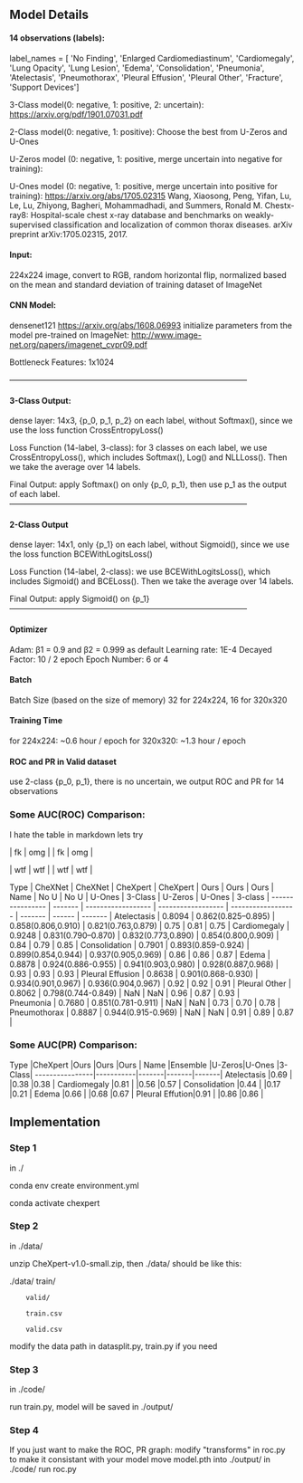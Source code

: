 ## Model Details

#### 14 observations (labels):
label_names = [ 'No Finding', 'Enlarged Cardiomediastinum', 'Cardiomegaly', 'Lung Opacity', 'Lung Lesion', 'Edema', 'Consolidation', 'Pneumonia', 'Atelectasis', 'Pneumothorax', 'Pleural Effusion', 'Pleural Other', 'Fracture', 'Support Devices']


3-Class model(0: negative, 1: positive, 2: uncertain):
https://arxiv.org/pdf/1901.07031.pdf

2-Class model(0: negative, 1: positive):
Choose the best from U-Zeros and U-Ones

U-Zeros model (0: negative, 1: positive, merge uncertain into negative for training):

U-Ones model (0: negative, 1: positive, merge uncertain into positive for training):
https://arxiv.org/abs/1705.02315  Wang, Xiaosong, Peng, Yifan, Lu, Le, Lu, Zhiyong, Bagheri, Mohammadhadi, and Summers, Ronald M. Chestx-ray8: Hospital-scale chest x-ray database and benchmarks on weakly-supervised classification and localization of common thorax diseases. arXiv preprint arXiv:1705.02315, 2017.


#### Input:
224x224 image, convert to RGB, random horizontal flip, normalized based on the mean and standard deviation of training dataset of ImageNet


#### CNN Model:
densenet121 https://arxiv.org/abs/1608.06993
initialize parameters from the model pre-trained on ImageNet:
http://www.image-net.org/papers/imagenet_cvpr09.pdf 

Bottleneck Features:  1x1024 

——————————————————————————————
#### 3-Class Output:
dense layer: 14x3,  {p_0, p_1, p_2} on each label,  without Softmax(), since we use the loss function CrossEntropyLoss()

Loss Function (14-label, 3-class):
for 3 classes on each label, we use CrossEntropyLoss(), which includes Softmax(), Log() and NLLLoss(). Then we take the average over 14 labels.

Final Output: apply Softmax() on only {p_0, p_1}, then use p_1 as the output of each label.
——————————————————————————————
#### 2-Class Output
dense layer: 14x1,  only {p_1} on each label,  without Sigmoid(), since we use the loss function BCEWithLogitsLoss()

Loss Function (14-label, 2-class):
we use BCEWithLogitsLoss(), which includes Sigmoid() and BCELoss(). Then we take the average over 14 labels.

Final Output:  apply Sigmoid() on {p_1}
——————————————————————————————


#### Optimizer
Adam: β1 = 0.9 and β2 = 0.999 as default
Learning rate: 1E-4
Decayed Factor: 10 / 2 epoch
Epoch Number: 6 or 4

#### Batch
Batch Size (based on the size of memory)
32 for 224x224, 16 for 320x320

#### Training Time
for 224x224: ~0.6 hour / epoch
for 320x320: ~1.3 hour / epoch


#### ROC and PR in Valid dataset
use 2-class {p_0, p_1}, there is no uncertain,
we output ROC and PR for 14 observations


### Some AUC(ROC) Comparison:



I hate the table in markdown
lets try

| fk | omg |
| fk | omg |


| wtf | wtf  |
| wtf | wtf  |



Type             | CheXNet |    CheXNet         |   CheXpert         |  CheXpert          | Ours    | Ours   | Ours    |
Name             | No U    |    No U            |   U-Ones           |  3-Class           | U-Zeros | U-Ones | 3-class |
---------------- | ------- | ------------------ | ------------------ | ------------------ | ------- | ------ | ------- |
Atelectasis      | 0.8094  | 0.862(0.825–0.895) | 0.858(0.806,0.910) | 0.821(0.763,0.879) | 0.75    | 0.81   | 0.75    |
Cardiomegaly     | 0.9248  | 0.831(0.790–0.870) | 0.832(0.773,0.890) | 0.854(0.800,0.909) | 0.84    | 0.79   | 0.85    |
Consolidation    | 0.7901  | 0.893(0.859-0.924) | 0.899(0.854,0.944) | 0.937(0.905,0.969) | 0.86    | 0.86   | 0.87    |
Edema            | 0.8878  | 0.924(0.886-0.955) | 0.941(0.903,0.980) | 0.928(0.887,0.968) | 0.93    | 0.93   | 0.93    |
Pleural Effusion | 0.8638  | 0.901(0.868-0.930) | 0.934(0.901,0.967) | 0.936(0.904,0.967) | 0.92    | 0.92   | 0.91    |
Pleural Other    | 0.8062  | 0.798(0.744-0.849) | NaN                | NaN                | 0.96    | 0.87   | 0.93	   |	
Pneumonia        | 0.7680  | 0.851(0.781-0.911) | NaN                | NaN                | 0.73    | 0.70   | 0.78    |	
Pneumothorax     | 0.8887  | 0.944(0.915-0.969) | NaN                | NaN                | 0.91    | 0.89   | 0.87    |


### Some AUC(PR) Comparison:
Type			|CheXpert	|Ours	|Ours	|Ours	|
Name			|Ensemble	|U-Zeros|U-Ones	|3-Class|
----------------|-----------|-------|-------|-------|
Atelectasis		|0.69		|		|0.38	|0.38	|
Cardiomegaly	|0.81		|		|0.56	|0.57	|
Consolidation	|0.44		|		|0.17	|0.21	|
Edema			|0.66		|		|0.68	|0.67	|
Pleural Effution|0.91		|		|0.86	|0.86	|


## Implementation

### Step 1
in ./

conda env create environment.yml

conda activate chexpert

### Step 2
in ./data/

unzip CheXpert-v1.0-small.zip, then ./data/ should be like this:

./data/ train/

		valid/

		train.csv

		valid.csv

modify the data path in datasplit.py, train.py if you need


### Step 3
in ./code/

run train.py, model will be saved in ./output/

### Step 4
If you just want to make the ROC, PR graph:
modify "transforms" in roc.py to make it consistant with your model
move model.pth into ./output/
in ./code/
run roc.py


